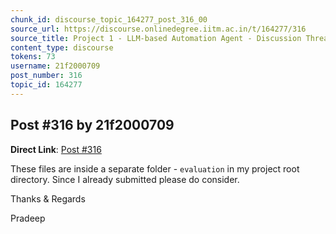 ```yaml
---
chunk_id: discourse_topic_164277_post_316_00
source_url: https://discourse.onlinedegree.iitm.ac.in/t/164277/316
source_title: Project 1 - LLM-based Automation Agent - Discussion Thread [TDS Jan 2025]
content_type: discourse
tokens: 73
username: 21f2000709
post_number: 316
topic_id: 164277
---
```


## Post #316 by 21f2000709

**Direct Link**: [Post #316](https://discourse.onlinedegree.iitm.ac.in/t/164277/316)

These files are inside a separate folder - `evaluation` in my project root directory. Since I already submitted please do consider.

Thanks &amp; Regards

Pradeep
